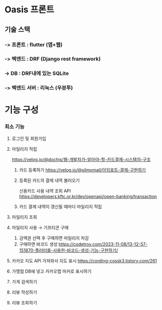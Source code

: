 # Oasis 프론트
## 기술 스택 
### -> 프론트 : flutter (앱+웹)
### -> 벡엔드 : DRF (Django rest framework)
### -> DB : DRF내에 있는 SQLite 
### -> 벡엔드 서버 : 리눅스 (우분투)

# 기능 구성
### 최소 기능

1. 로그인 및 회원가입
2. 마일리지 적립

   https://velog.io/@dochis/웹-개발자가-알아야-할-카드결제-시스템의-구조

    1. 카드 등록하기 https://velog.io/@silmxmail/아임포트-결제-구현하기
    2. 등록된 카드의 결제 내역 불러오기

       신용카드 사용 내역 조회 API https://developers.kftc.or.kr/dev/openapi/open-banking/transaction

    3. 카드 결제 내역이 갱신될 때마다 마일리지 적립
3. 마일리지 조회
4. 마일리지 사용 → 기프티콘 구매
    1. 금액권 선택 후 구매하면 마일리지 차감
    2. 구매하면 바코드 생성 https://codetroy.com/2023-11-08/13-12-57-151870-플러터를-사용한-바코드-생성-기능-구현하기/
5. 카카오 지도 API 가져와서 지도 표시 https://cording-cossk3.tistory.com/261
6. 가맹점 DB에 넣고 카카오맵 마커로 표시하기
7. 가게 검색하기
8. 리뷰 작성하기
9. 리뷰 조회하기
